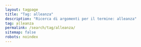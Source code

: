 ```yaml
---
layout: tagpage
title: "Tag: alleanza"
description: "Ricerca di argomenti per il termine: alleanza"
tag: alleanza
permalink: /search/tag/alleanza/
sitemap: false
robots: noindex
---
```

